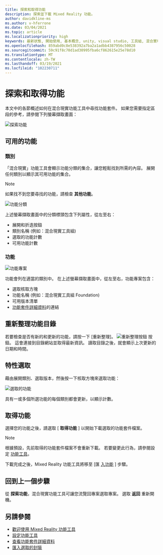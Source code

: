 ```yaml
---
title: 探索和取得功能
description: 探索並下載 Mixed Reality 功能。
author: davidkline-ms
ms.author: v-hferrone
ms.date: 03/04/2021
ms.topic: article
ms.localizationpriority: high
keywords: 最新狀態, 開始使用, 基本概念, unity, visual studio, 工具組, 混合實境頭戴式裝置, windows 混合實境頭戴式裝置, 虛擬實境頭戴式裝置, 安裝, Windows, HoloLens, 模擬器, unreal, openxr
ms.openlocfilehash: 859abd0c8e538392a7ba2a1adbb4387956c50028
ms.sourcegitcommit: 59c91f8c70d1ad30995fba6cf862615e25e78d10
ms.translationtype: MT
ms.contentlocale: zh-TW
ms.lasthandoff: 03/19/2021
ms.locfileid: "102230711"
---
```

# <a name="discovering-and-acquiring-features"></a>探索和取得功能

本文中的各節概述如何在混合現實功能工具中尋找功能套件。 如果您需要指定區段的參考，請參閱下列螢幕擷取畫面：

![探索功能](images/FeatureToolDiscovery.png)

## <a name="available-features"></a>可用的功能

### <a name="category"></a>類別

「混合現實」功能工具會顯示功能分類的集合，讓您輕鬆找到所需的內容。 展開任何類別以顯示其可用功能的集合。

> [!NOTE]
> 如果找不到您要尋找的功能，請檢查 **其他功能**。

![功能分類](images/FeatureCategory.png)

上述螢幕擷取畫面中的分類標頭包含下列屬性，從左至右：

- 展開和折迭按鈕
- 類別名稱 (例如：混合現實工具組) 
- 選取的功能計數
- 可用功能計數

### <a name="feature"></a>功能

![功能專案](images/FeatureEntry.png)

功能會列在適當的類別中。 在上述螢幕擷取畫面中，從左至右，功能專案包含：

- 選取核取方塊
- 功能名稱 (例如：混合現實工具組 Foundation) 
- 可用版本清單
- [功能套件詳細資料](viewing-package-details.md)的連結

## <a name="refresh-the-feature-catalog"></a>重新整理功能目錄

若要檢查是否有新的和更新的功能，請按一下 [重新整理]。 ![重新整理按鈕](images/RefreshButton.png) 按鈕。 這會連接到目錄網站並取得最新資訊。 讀取目錄之後，就會顯示上次更新的日期和時間。

## <a name="select-features"></a>特性選取

藉由展開類別、選取版本，然後按一下核取方塊來選取功能：

![選取的功能](images/SelectedFeatures.png)

具有一或多個所選功能的每個類別都會更新，以顯示計數。

## <a name="acquiring-features"></a>取得功能

選擇您的功能之後，請選取 [ **取得功能** ] 以開始下載選取的功能套件檔案。

> [!NOTE]
> 根據預設，先前取得的功能套件檔案不會重新下載。 若要變更此行為，請參閱設定 [功能工具](configuring-feature-tool.md)。

下載完成之後，Mixed Reality 功能工具將移至 [匯 [入功能](importing-features.md) ] 步驟。

## <a name="going-back-to-the-previous-step"></a>回到上一個步驟

從 **探索功能**，混合現實功能工具可讓您流覽回專案選取專案。 選取 **返回** 重新開機。

## <a name="see-also"></a>另請參閱

- [歡迎使用 Mixed Reality 功能工具](welcome-to-mr-feature-tool.md)
- [設定功能工具](configuring-feature-tool.md)
- [查看功能套件詳細資料](viewing-package-details.md)
- [匯入選取的封裝](importing-features.md)
